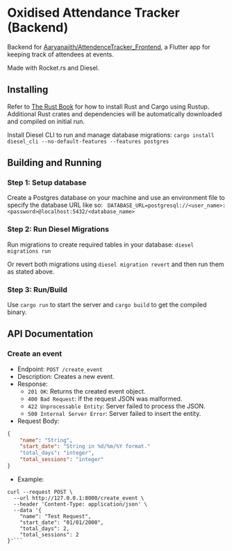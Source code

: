 # Oxidised Attendance Tracker (Backend)

Backend for [Aaryanajith/AttendenceTracker_Frontend](https://github.com/Aaryanajith/AttendenceTracker_Frontend), 
a Flutter app for keeping track of attendees at events.

Made with Rocket.rs and Diesel. 

## Installing

Refer to [The Rust Book](https://doc.rust-lang.org/cargo/getting-started/installation.html) for how to install Rust and Cargo using Rustup.
Additional Rust crates and dependencies will be automatically downloaded and compiled on initial run.

Install Diesel CLI to run and manage database migrations:
`cargo install diesel_cli --no-default-features --features postgres`

## Building and Running

### Step 1: Setup database
Create a Postgres database on your machine and use an environment file to specify the database URL like so:
` DATABASE_URL=postgresql://<user_name>:<password>@localhost:5432/<database_name>`

### Step 2: Run Diesel Migrations
Run migrations to create required tables in your database:
`diesel migrations run`

Or revert both migrations using `diesel migration revert`
and then run them as stated above.

### Step 3: Run/Build
Use `cargo run` to start the server and `cargo build` to get the compiled binary.

## API Documentation

### Create an event
- Endpoint: `POST /create_event`
- Description: Creates a new event.
- Response:
    - `201 OK`: Returns the created event object.
    - `400 Bad Request`: If the request JSON was malformed.
    - `422 Unprocessable Entity`: Server failed to process the JSON.
    - `500 Internal Server Error`: Server failed to insert the entity.
- Request Body: 
```json
{
	"name": "String",
	"start_date": "String in %d/%m/%Y format."
	"total_days": "integer",
	"total_sessions": "integer" 
}
```
- Example:
```shell
curl --request POST \
  --url http://127.0.0.1:8000/create_event \
  --header 'Content-Type: application/json' \
  --data '{
	"name": "Test Request",
	"start_date": "01/01/2000",
	"total_days": 2,
	"total_sessions": 2
}'```

